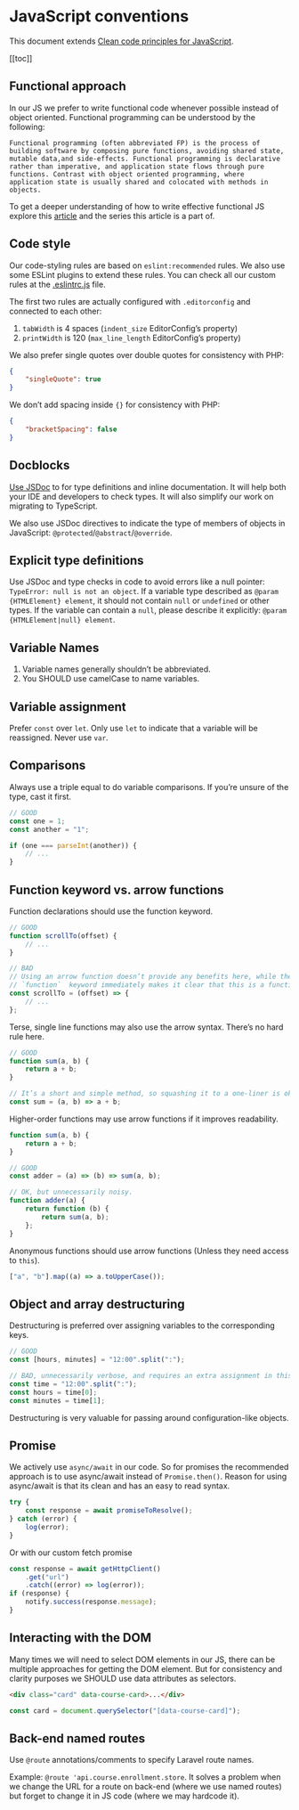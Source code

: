 # JavaScript conventions

This document extends
[Clean code principles for JavaScript](clean-code-js.md).

[[toc]]

## Functional approach

In our JS we prefer to write functional code whenever possible instead of object oriented. Functional programming can be understood by the following:

`Functional programming (often abbreviated FP) is the process of building software by composing pure functions, avoiding shared state, mutable data,and side-effects. Functional programming is declarative rather than imperative, and application state flows through pure functions. Contrast with object oriented programming, where application state is usually shared and colocated with methods in objects.`

To get a deeper understanding of how to write effective functional JS explore this [article](https://medium.com/javascript-scene/master-the-javascript-interview-what-is-functional-programming-7f218c68b3a0) and the series this article is a part of.

## Code style

Our code-styling rules are based on `eslint:recommended` rules. We
also use some ESLint plugins to extend these rules. You can check all our custom rules at the
[.eslintrc.js](https://github.com/InteractionDesignFoundation/IxDF-web/blob/main/.eslintrc.js) file.

The first two rules are actually configured with `.editorconfig` and connected to each other:

1.  `tabWidth` is 4 spaces (`indent_size` EditorConfig’s property)
1.  `printWidth` is 120 (`max_line_length` EditorConfig’s property)

We also prefer single quotes over double quotes for consistency with PHP:

```json
{
    "singleQuote": true
}
```

We don’t add spacing inside `{}` for consistency with PHP:

```json
{
    "bracketSpacing": false
}
```

## Docblocks

[Use JSDoc](./hints/jsdoc.md) to for type definitions and inline documentation. It will help both your IDE and
developers to check types. It will also simplify our work on migrating to TypeScript.

We also use JSDoc directives to indicate the type of members of objects in JavaScript:
`@protected`/`@abstract`/`@override`.

## Explicit type definitions

Use JSDoc and type checks in code to avoid errors like a null pointer: `TypeError: null is not an object`.
If a variable type described as `@param {HTMLElement} element`,
it should not contain `null` or `undefined` or other types.
If the variable can contain a `null`, please describe it explicitly: `@param {HTMLElement|null} element`.

## Variable Names

1. Variable names generally shouldn’t be abbreviated.
1. You SHOULD use camelCase to name variables.

## Variable assignment

Prefer `const` over `let`. Only use `let` to indicate that a variable will be reassigned. Never use `var`.

## Comparisons

Always use a triple equal to do variable comparisons. If you’re unsure of the type, cast it first.

```js
// GOOD
const one = 1;
const another = "1";

if (one === parseInt(another)) {
    // ...
}
```

## Function keyword vs. arrow functions

Function declarations should use the function keyword.

```js
// GOOD
function scrollTo(offset) {
    // ...
}

// BAD
// Using an arrow function doesn’t provide any benefits here, while the
// `function`  keyword immediately makes it clear that this is a function.
const scrollTo = (offset) => {
    // ...
};
```

Terse, single line functions may also use the arrow syntax. There’s no hard rule here.

```js
// GOOD
function sum(a, b) {
    return a + b;
}

// It’s a short and simple method, so squashing it to a one-liner is ok.
const sum = (a, b) => a + b;
```

Higher-order functions may use arrow functions if it improves readability.

```js
function sum(a, b) {
    return a + b;
}

// GOOD
const adder = (a) => (b) => sum(a, b);

// OK, but unnecessarily noisy.
function adder(a) {
    return function (b) {
        return sum(a, b);
    };
}
```

Anonymous functions should use arrow functions (Unless they need access to `this`).

```js
["a", "b"].map((a) => a.toUpperCase());
```

## Object and array destructuring

Destructuring is preferred over assigning variables to the corresponding keys.

```js
// GOOD
const [hours, minutes] = "12:00".split(":");

// BAD, unnecessarily verbose, and requires an extra assignment in this case.
const time = "12:00".split(":");
const hours = time[0];
const minutes = time[1];
```

Destructuring is very valuable for passing around configuration-like objects.

## Promise

We actively use `async/await` in our code. So for promises the recommended approach is to use async/await instead of `Promise.then()`. Reason for using async/await is that its clean and has an easy to read syntax.

```js
try {
    const response = await promiseToResolve();
} catch (error) {
    log(error);
}
```

Or with our custom fetch promise

```js
const response = await getHttpClient()
    .get("url")
    .catch((error) => log(error));
if (response) {
    notify.success(response.message);
}
```

## Interacting with the DOM

Many times we will need to select DOM elements in our JS, there can be multiple approaches for getting the DOM element. But for consistency and clarity purposes we SHOULD use data attributes as selectors.

```html
<div class="card" data-course-card>...</div>
```

```js
const card = document.querySelector("[data-course-card]");
```

## Back-end named routes

Use `@route` annotations/comments to specify Laravel route names.

Example: `@route 'api.course.enrollment.store`.
It solves a problem when we change the URL for a route on back-end (where we use named routes)
but forget to change it in JS code (where we may hardcode it).
